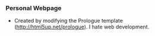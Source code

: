 ### Personal Webpage

* Created by modifying the Prologue template (http://html5up.net/prologue). I hate web development.
